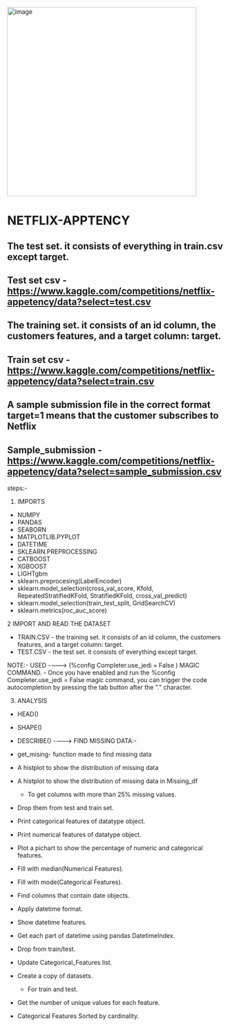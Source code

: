 <img width="438" alt="image" src="https://user-images.githubusercontent.com/88205480/177112704-cb3dd34a-2a83-4203-ac64-726f50bf00f6.png">

# NETFLIX-APPTENCY
 ## The test set. it consists of everything in train.csv except target.
 ## Test set csv - https://www.kaggle.com/competitions/netflix-appetency/data?select=test.csv
 ## The training set. it consists of an id column, the customers features, and a target column: target.
 ## Train set csv - https://www.kaggle.com/competitions/netflix-appetency/data?select=train.csv
 ## A sample submission file in the correct format target=1 means that the customer subscribes to Netflix
 ## Sample_submission - https://www.kaggle.com/competitions/netflix-appetency/data?select=sample_submission.csv


steps:-
1) IMPORTS

- NUMPY
- PANDAS
- SEABORN
- MATPLOTLIB.PYPLOT
- DATETIME
- SKLEARN.PREPROCESSING
- CATBOOST
- XGBOOST
- LIGHTgbm
- sklearn.preprocesing(LabelEncoder)
- sklearn.model_selection(cross_val_score, Kfold, RepeatedStratifiedKFold, StratifiedKFold, cross_val_predict)
- sklearn.model_selection(train_test_split, GridSearchCV)
- sklearn.metrics(roc_auc_score)


2 IMPORT AND READ THE DATASET
- TRAIN.CSV - the training set. it consists of an id column, the customers features, and a target column: target.
- TEST.CSV  - the test set. it consists of everything except target.

NOTE:- USED ---->  (%config Completer.use_jedi = False ) MAGIC COMMAND.
			- Once you have enabled and run the %config Completer.use_jedi = False magic command, 
			  you can trigger the code autocompletion by pressing the tab button after the "." character.


3. ANALYSIS
- HEAD()
- SHAPE()
- DESCRIBE()
----> FIND MISSING DATA:-
- get_mising- function made to find missing data
- A histplot to show the distribution of missing data
- A histplot to show the distribution of missing data  in  Missing_df
	- To get columns with more than 25% missing values.
- Drop them from test and train set.

- Print categorical features of datatype object.
- Print numerical features of datatype object.
- Plot a pichart to show the percentage of numeric and categorical features.
- Fill with median(Numerical Features).
- Fill with mode(Categorical Features).

- Find columns that contain date objects.
- Apply datetime format.
- Show datetime features.
- Get each part of datetime using pandas DatetimeIndex.

- Drop from train/test.
- Update Categorical_Features list.

- Create a copy of datasets.
	- For train and test.
- Get the number of unique values for each feature.
- Categorical Features Sorted by cardinality.

